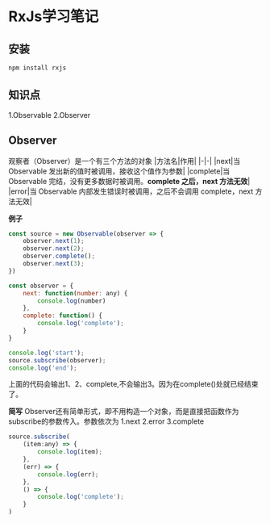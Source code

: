 # RxJs学习笔记

## 安装
```bash
npm install rxjs
```

## 知识点
1.Observable
2.Observer

## Observer
观察者（Observer）是一个有三个方法的对象
|方法名|作用|
|-|-|
|next|当Observable 发出新的值时被调用，接收这个值作为参数|
|complete|当 Observable 完结，没有更多数据时被调用。**complete 之后，next 方法无效**|
|error|当 Observable 内部发生错误时被调用，之后不会调用 complete，next 方法无效|

**例子**
```js
const source = new Observable(observer => {
    observer.next(1);
    observer.next(2);
    observer.complete();
    observer.next(3);
})

const observer = {
    next: function(number: any) {
        console.log(number)
    },
    complete: function() {
        console.log('complete');
    }
}

console.log('start');
source.subscribe(observer);
console.log('end');
```
上面的代码会输出1、2、complete,不会输出3。因为在complete()处就已经结束了。

**简写**
Observer还有简单形式，即不用构造一个对象，而是直接把函数作为subscribe的参数传入。参数依次为
1.next
2.error
3.complete
```js
source.subscribe(
    (item:any) => {
        console.log(item);
    },
    (err) => {
        console.log(err);
    },
    () => {
        console.log('complete');
    }
)
```